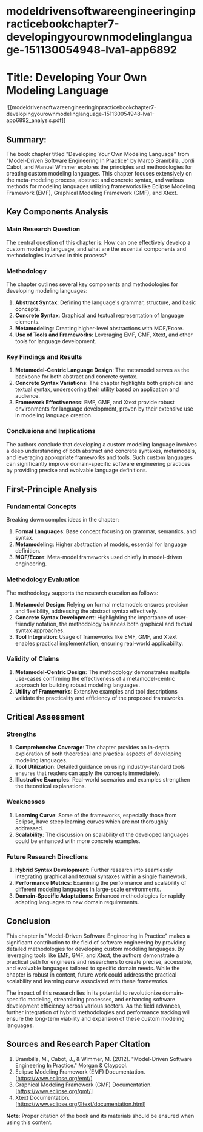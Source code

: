 # modeldrivensoftwareengineeringinpracticebookchapter7-developingyourownmodelinglanguage-151130054948-lva1-app6892

# Title: Developing Your Own Modeling Language
![[modeldrivensoftwareengineeringinpracticebookchapter7-developingyourownmodelinglanguage-151130054948-lva1-app6892_analysis.pdf]]

## Summary:
The book chapter titled "Developing Your Own Modeling Language" from "Model-Driven Software Engineering In Practice" by Marco Brambilla, Jordi Cabot, and Manuel Wimmer explores the principles and methodologies for creating custom modeling languages. This chapter focuses extensively on the meta-modeling process, abstract and concrete syntax, and various methods for modeling languages utilizing frameworks like Eclipse Modeling Framework (EMF), Graphical Modeling Framework (GMF), and Xtext.

## Key Components Analysis

### Main Research Question
The central question of this chapter is: How can one effectively develop a custom modeling language, and what are the essential components and methodologies involved in this process?

### Methodology
The chapter outlines several key components and methodologies for developing modeling languages:
1. **Abstract Syntax**: Defining the language's grammar, structure, and basic concepts.
2. **Concrete Syntax**: Graphical and textual representation of language elements.
3. **Metamodeling**: Creating higher-level abstractions with MOF/Ecore.
4. **Use of Tools and Frameworks**: Leveraging EMF, GMF, Xtext, and other tools for language development.

### Key Findings and Results
1. **Metamodel-Centric Language Design**: The metamodel serves as the backbone for both abstract and concrete syntax.
2. **Concrete Syntax Variations**: The chapter highlights both graphical and textual syntax, underscoring their utility based on application and audience.
3. **Framework Effectiveness**: EMF, GMF, and Xtext provide robust environments for language development, proven by their extensive use in modeling language creation.

### Conclusions and Implications
The authors conclude that developing a custom modeling language involves a deep understanding of both abstract and concrete syntaxes, metamodels, and leveraging appropriate frameworks and tools. Such custom languages can significantly improve domain-specific software engineering practices by providing precise and evolvable language definitions.

## First-Principle Analysis

### Fundamental Concepts
Breaking down complex ideas in the chapter:
1. **Formal Languages**: Base concept focusing on grammar, semantics, and syntax.
2. **Metamodeling**: Higher abstraction of models, essential for language definition.
3. **MOF/Ecore**: Meta-model frameworks used chiefly in model-driven engineering.

### Methodology Evaluation
The methodology supports the research question as follows:
1. **Metamodel Design**: Relying on formal metamodels ensures precision and flexibility, addressing the abstract syntax effectively.
2. **Concrete Syntax Development**: Highlighting the importance of user-friendly notation, the methodology balances both graphical and textual syntax approaches.
3. **Tool Integration**: Usage of frameworks like EMF, GMF, and Xtext enables practical implementation, ensuring real-world applicability.

### Validity of Claims
1. **Metamodel-Centric Design**: The methodology demonstrates multiple use-cases confirming the effectiveness of a metamodel-centric approach for building robust modeling languages.
2. **Utility of Frameworks**: Extensive examples and tool descriptions validate the practicality and efficiency of the proposed frameworks.

## Critical Assessment

### Strengths
1. **Comprehensive Coverage**: The chapter provides an in-depth exploration of both theoretical and practical aspects of developing modeling languages.
2. **Tool Utilization**: Detailed guidance on using industry-standard tools ensures that readers can apply the concepts immediately.
3. **Illustrative Examples**: Real-world scenarios and examples strengthen the theoretical explanations.

### Weaknesses
1. **Learning Curve**: Some of the frameworks, especially those from Eclipse, have steep learning curves which are not thoroughly addressed.
2. **Scalability**: The discussion on scalability of the developed languages could be enhanced with more concrete examples.

### Future Research Directions
1. **Hybrid Syntax Development**: Further research into seamlessly integrating graphical and textual syntaxes within a single framework.
2. **Performance Metrics**: Examining the performance and scalability of different modeling languages in large-scale environments.
3. **Domain-Specific Adaptations**: Enhanced methodologies for rapidly adapting languages to new domain requirements.

## Conclusion

This chapter in "Model-Driven Software Engineering in Practice" makes a significant contribution to the field of software engineering by providing detailed methodologies for developing custom modeling languages. By leveraging tools like EMF, GMF, and Xtext, the authors demonstrate a practical path for engineers and researchers to create precise, accessible, and evolvable languages tailored to specific domain needs. While the chapter is robust in content, future work could address the practical scalability and learning curve associated with these frameworks.

The impact of this research lies in its potential to revolutionize domain-specific modeling, streamlining processes, and enhancing software development efficiency across various sectors. As the field advances, further integration of hybrid methodologies and performance tracking will ensure the long-term viability and expansion of these custom modeling languages.

## Sources and Research Paper Citation
1. Brambilla, M., Cabot, J., & Wimmer, M. (2012). "Model-Driven Software Engineering In Practice." Morgan & Claypool.
2. Eclipse Modeling Framework (EMF) Documentation. [https://www.eclipse.org/emf/]
3. Graphical Modeling Framework (GMF) Documentation. [https://www.eclipse.org/gmf/]
4. Xtext Documentation. [https://www.eclipse.org/Xtext/documentation.html]
   
**Note**: Proper citation of the book and its materials should be ensured when using this content.